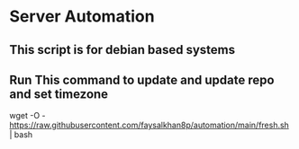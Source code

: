 # Server Automation
## This script is for debian based systems
## Run This command to update and update repo and set timezone
wget -O - https://raw.githubusercontent.com/faysalkhan8p/automation/main/fresh.sh | bash